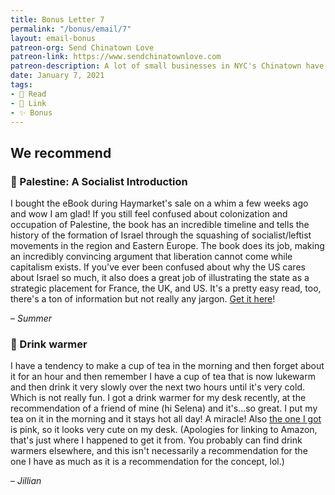 ```yaml
---
title: Bonus Letter 7
permalink: "/bonus/email/7"
layout: email-bonus
patreon-org: Send Chinatown Love
patreon-link: https://www.sendchinatownlove.com
patreon-description: A lot of small businesses in NYC's Chinatown have been struggling in the past year because of the pandemic. Send Chinatown Love is helping those businesses stay afloat and gifting meals to people in need.
date: January 7, 2021
tags: 
- 📖 Read
- 🔗 Link
- ✨ Bonus
---
```


## We recommend

### 📖 Palestine: A Socialist Introduction

I bought the eBook during Haymarket's sale on a whim a few weeks ago and wow I am glad! If you still feel confused about colonization and occupation of Palestine, the book has an incredible timeline and tells the history of the formation of Israel through the squashing of socialist/leftist movements in the region and Eastern Europe. The book does its job, making an incredibly convincing argument that liberation cannot come while capitalism exists. If you've ever been confused about why the US cares about Israel so much, it also does a great job of illustrating the state as a strategic placement for France, the UK, and US. It's a pretty easy read, too, there's a ton of information but not really any jargon. [Get it here](https://www.haymarketbooks.org/books/1558-palestine-a-socialist-introduction)!

– *Summer*

### 🔗 Drink warmer

I have a tendency to make a cup of tea in the morning and then forget about it for an hour and then remember I have a cup of tea that is now lukewarm and then drink it very slowly over the next two hours until it's very cold. Which is not really fun. I got a drink warmer for my desk recently, at the recommendation of a friend of mine (hi Selena) and it's...so great. I put my tea on it in the morning and it stays hot all day! A miracle! Also [the one I got](https://www.amazon.com/Coffee-Warmer-BESTINNKITS-Gravity-induction-Heating/dp/B0831Q641W/ref=sr_1_34?dchild=1&keywords=pink+drink+warmer&qid=1610038233&sr=8-34) is pink, so it looks very cute on my desk. (Apologies for linking to Amazon, that's just where I happened to get it from. You probably can find drink warmers elsewhere, and this isn't necessarily a recommendation for the one I have as much as it is a recommendation for the concept, lol.)

– *Jillian*
